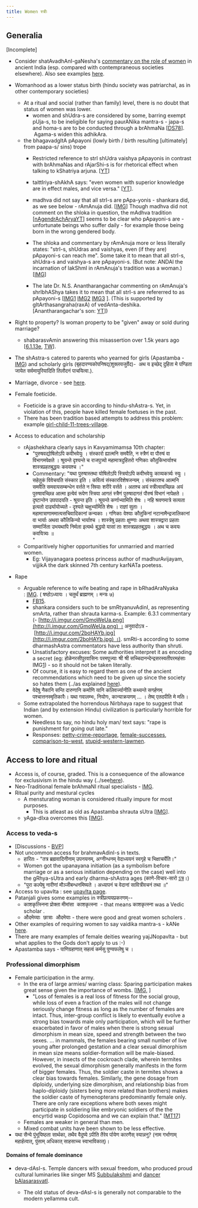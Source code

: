 ```yaml
---
title: Women स्त्रीः
---
```

## Generalia

\[Incomplete\]  

- Consider shatAvadhAnI-gaNesha's [commentary on the role of women](../http://www.youtube.com/watch?v=EmlvavD3LSg) in ancient India (esp. compared with contempraneous societies elsewhere). Also see examples [here](../history/heroes/).  
    
- Womanhood as a lower status birth (hindu society was patriarchal, as in other contemporary societies)  
    - At a ritual and social (rather than family) level, there is no doubt that status of women was lower.  
        - women and shUdra-s are considered by some, barring exempt pUja-s, to be ineligible for saying paurANika mantra-s - japa-s and homa-s are to be conducted through a brAhmaNa \[[DS78](http://imgur.com/a/9bPwr)\].  Agama-s widen this adhikAra.
    - the bhagavadgItA pApayoni (lowly birth / birth resulting \[ultimately\] from paapa-s/ sins) trope
        - Restricted reference to strI shUdra vaishya pApayonis in contrast with brAhmaNas and rAjarShi-s is for rhetorical effect when talking to kShatriya arjuna. \[[YT](https://youtu.be/2XKPJXOvZ_g?t=944)\]
        - taittIriya-shAkhA says: "even women with superior knowledge are in effect males, and vice versa." \[[YT](https://youtu.be/2XKPJXOvZ_g?t=1021)\].
        - madhva did not say that all strI-s are pApa-yonis - shankara did, as we see below - rAmAnuja did. \[[IMG](http://i.imgur.com/sB8uCPm.png)\] Though madhva did not comment on the shloka in question, the mAdhva tradition \[[nAgendrAchAryaYT](https://www.youtube.com/watch?v=O7_fpvtpt90)\] seems to be clear who pApayoni-s are - unfortunate beings who suffer daily - for example those being born in the wrong gendered body.  
            
        - The shloka and commentary by rAmAnuja more or less literally states: "strI-s, shUdras and vaishyas, even (if they are) pApayoni-s can reach me". Some take it to mean that all strI-s, shUdra-s and vaishya-s are pApayoni-s. (But note: ANDAl the incarnation of lakShmI in rAmAnuja's tradition was a woman.) \[[IMG](http://i.imgur.com/sB8uCPm.png)\]
        - The late Dr. N.S. Anantharangachar commenting on rAmAnuja's shrIbhAShya takes it to mean that all strI-s are refererred to as pApayoni-s \[[IMG1](http://imgur.com/a/Bg576) [IMG2](https://i.imgur.com/9NUYa1c.jpg) [IMG3](https://i.imgur.com/Da21zjB.jpg) \]. (This is supported by gItArthasangraha(raxA) of vedAnta-deshika. \[Anantharangachar's son: [YT](https://youtu.be/2XKPJXOvZ_g?t=697)\])
- Right to property? Is woman property to be "given" away or sold during marriage?
    - shabarasvAmin answering this misassertion over 1.5k years ago \[[6.1.13e](https://archive.org/stream/ShabaraBhasyaTrByGanganathJha/Shabara%20Bhasya%20tr%20by%20Ganganath%20Jha%20Vol%202#page/n289/mode/2up), [TW](https://twitter.com/GhorAngirasa/status/864525895784169475)\].
- The shAstra-s catered to parents who yearned for girls (Apastamba - [IMG](http://imgur.com/EY8uTXbs)) and scholarly girls (बृहदारण्यकोपनिषद्(शुक्लयजुर्वेद)-  अथ य इच्छेद् दुहिता मे पण्डिता जायेत सर्वमायुरियादिति तिलौदनं पाचयित्वा.).
- Marriage, divorce - see [here](../aashrama/).

- Female foeticide.
    - Foeticide is a grave sin according to hindu-shAstra-s. Yet, in violation of this, people have killed female foetuses in the past.
    - There has been tradition based attempts to address this problem: example [girl-child-11-trees-village](http://www.folomojo.com/indias-other-daughters/).
- Access to education and scholarship
    - rAjashekhara clearly says in Kavyamimamsa 10th chapter:
        - "पुरुषवद्योषितोऽपि कवीभवेयुः । संस्कारो ह्यात्मनि समवैति, न स्त्रैणं वा पौरुषं वा विभागमपेक्षते । श्रूयन्ते दृश्यन्ते च राजपुत्र्यो महामात्रदुहितरो गणिकाः कौतुकिभार्याश्च शास्त्रप्रहतबुद्धयः कवयश्च ।"
        - Commentary: "यथा पुरुषास्तथा योषितोऽपि स्त्रियोऽपि कवीभवेयुः काव्यकर्त्र्यः स्युः । सहेतुकं विवेचयति संस्कार इति । कवित्वं संस्कारविशेषजन्यम् । संस्कारश्च आत्मनि समवैति समवायसम्बन्धेन वर्त्तते न स्रियाः शरीरे वर्त्तते । अतश्च अयं स्त्रीत्वावच्छिन्नः अयं पुरुषावच्छिन्न आत्मा इत्येवं रूपेण स्त्रिया आगतं स्त्रैणं पुरुषादागतं पौरुषं विभागं नापेक्षते । दृष्टान्तेन उपपादयति \- श्रूयन्त इति । श्रूयन्ते कर्णाभ्यामिति शेषः । नहि श्रवणमात्रे सत्यता इत्यतो दार्ढ्यायोच्यते \- दृश्यते चक्षुर्भ्यामिति शेषः । राज्ञां सुताः । महामात्राणाममात्यसचिवादिकानां कन्यकाः । गणिकाः वेश्याः कौतुकिनां नटानामैन्द्रजालिकानां वा भार्याः अथवा कौतिकिन्यो भार्याश्च । शास्त्रेषु प्रहताः क्षुण्णाः अथवा शास्त्रद्वारा प्रहताः सम्मार्जिता उभयथापि निर्मला इत्यर्थः बुद्धयो यासां ताः शास्त्रप्रहतबुद्धयः । अथ च कवयः कवयित्र्यः ॥  
            "
    - Comparitively higher opportunities for unmarried and married women.
        - Eg: Vijayanagara poetess princess author of madhurAvijayam, vijjikA the dark skinned 7th century karNATa poetess.
- Rape
    - Arguable reference to wife beating and rape in bRhadAraNyaka : [IMG](http://i.imgur.com/M699DZ6.jpg). ( षष्ठोऽध्यायः । चतुर्थं ब्राह्मणम् । मन्त्रः ७)
        - [FB15](https://www.facebook.com/photo.php?fbid=990115107700335&set=p.990115107700335&type=1).
        - shankara considers such to be smRtyanuvAdinI, as representing smArta, rather than shrauta karma-s. Example: 6.3.1 commentary (- [http://i.imgur.com/GmoWeUa.png](http://i.imgur.com/GmoWeUa.png) । अनुवादोऽत्र - [http://i.imgur.com/2boHAYb.jpg](http://i.imgur.com/2boHAYb.jpg) ।). smRti-s according to some dharmashAstra commentators have less authority than shruti.
        - Unsatisfactory excuses: Some authorities interpret it as encoding a secret (eg: होळेनरसीपुरवासिनः परमपूज्याः श्री श्री सच्चिदानन्देन्द्रसरस्वतीपरमहंसाः IMG[1](http://i.imgur.com/gZbPyuA.jpg)) \- so it should not be taken literally.
        - Of course, it is easy to regard them as one of the ancient recommendations which need to be given up since the society so hates them (../as explained [here](dharma-fluid/)).
        - वेदेषु नैकानि सन्ति दारुणानि कर्माणि यानि कलिवर्ज्यानीति कथ्यन्ते सगर्हणम् पश्चात्तनस्मृतिकारैः। यथा गवालम्भः, नियोगः, कान्याक्रयणम् … । तेष्व् एतदपीति मे मतिः।
    - Some extrapolated the horrendous Nirbhaya rape to suggest that Indian (and by extension Hindu) civilization is particularly horrible for women. 
        - Needless to say, no hindu holy man/ text says: "rape is punishment for going out late."
        - Responses: [petty-crime-reportage](https://bharatabharati.wordpress.com/2015/03/20/is-delhi-really-that-dangerous-jenny-dave-prager/), [female-successes](http://indiafacts.co.in/i-too-am-indias-daughter/), [comparison-to-west](http://indiafacts.co.in/examining-the-wests-culture-of-rape/), [stupid-western-lawmen](http://www.thedailybeast.com/articles/2015/03/12/13-year-old-s-rape-case-dismissed-because-her-body-is-well-developed.html).

  

## Access to lore and ritual

- Access is, of course, graded. This is a consequence of the allowance for exclusivism in the hindu way (../see[here](../self-cultivation/communal-support/exclusivity/)).
- Neo-Traditional female brAhmaNI ritual specialists - [IMG](https://imgur.com/qBfxxQI).
- Ritual purity and mestural cycles
    - A mensturating woman is considered ritually impure for most purposes.
        - This is atleast as old as Apastamba shrauta sUtra \[[IMG](https://i.imgur.com/6MS3I5u.jpg)\].
    - yAga-dIxa overcomes this \[[IMG](https://i.imgur.com/6MS3I5u.jpg)\].

### Access to veda-s 
- \[Discussions - [BVP](https://groups.google.com/d/msg/bvparishat/0n41vcuW9E0/6vLNNRViDQAJ)\]
- Not uncommon access for brahmavAdinI-s in texts.
    - हारितः \- "तत्र ब्रह्मवादिनीनाम् उपनयनम्, अग्नीन्धनम् वेदाध्ययनं स्वगृहे च भिक्षाचर्येति।"
    - Women got the upanayana initiation (as a symbolism before marriage or as a serious initiation depending on the case) well into the gRhya-sUtra and early dharma-shAstra ages (काणे-विचार-सारो [ऽत्र](https://archive.org/stream/HistoryOfDharmasastraVol.IIPartIPandurangVamanKane/History%20Of%20Dharmasastra%20-%20Vol.%20II%20Part%20I%20-%20Pandurang%20Vaman%20Kane#page/n345/mode/2up)।)
    - "पुरा कल्पेषु नारीणां मौञ्जीबन्धनमिष्यते । अध्यापनं च वेदानां सावित्रीवचनं तथा ॥"
- Access to upavIta : see [upavIta page](../../self-cultivation/ritual/upavIta/).
- Patanjali gives some examples in स्त्रीप्रत्ययप्रकरणम्--
    - काशकृत्स्निना प्रोक्ता मीमांसा  काशकृत्स्ना  \- that means काशकृत्स्ना was a Vedic scholar .
    - औदमेय्याः  छात्राः  औदमेयाः \- there were good and great women scholers .
- Other examples of requiring women to say vaidika mantra-s - kANe [here](https://archive.org/stream/HistoryOfDharmasastraVol.IIPartIPandurangVamanKane/History%20Of%20Dharmasastra%20-%20Vol.%20II%20Part%20I%20-%20Pandurang%20Vaman%20Kane#page/n417/mode/2up).
- There are many examples of female deities wearing yajJNopavIta - but what applies to the Gods don't apply to us :-)
- Apastamba says - पाणिग्रहाणात् सहत्वं कर्मसु पुण्यफलेषु च ।
    

### Professional dimorphism

- Female participation in the army.
    - In the era of large armies/ warring class: Sparing participation makes great sense given the importance of wombs. \[[IMG](http://i.imgsafe.org/bb34718889.jpg), \]
        - "Loss of females is a real loss of fitness for the social group, while loss of even a fraction of the males will not change seriously change fitness as long as the number of females are intact. Thus, inter-group conflict is likely to eventually evolve a strong bias towards male only participation, which will be further exacerbated in favor of males when there is strong sexual dimorphism in mean size, speed and strength between the two sexes. ... in mammals, the females bearing small number of live young after prolonged gestation and a clear sexual dimorphism in mean size means soldier-formation will be male-biased. However, in insects of the cockroach clade, wherein termites evolved, the sexual dimorphism generally manifests in the form of bigger females. Thus, the soldier caste in termites shows a clear bias towards females. Similarly, the gene dosage from diploidy, underlying size dimorphism, and relationship bias from haplo-diploidy (sisters being more related than brothers) makes the soldier caste of hymenopterans predominantly female only. There are only rare exceptions where both sexes might participate in soldiering like embryonic soldiers of the the encyrtid wasp Copidosoma and we can explain that." \[[MT17](https://manasataramgini.wordpress.com/2017/12/06/of-lives-of-men-of-times-of-men-iii/)\]
    - Females are weaker in general than men.
    - Mixed combat units have been shown to be less effective.
- यथा सैन्ये पुंभूयिष्ठता सार्थका, तथैव वैदुष्ये ऽपीति तैरेव र्पायेण कारणैस् स्यान्ननु? (नाम गर्भाणाम् महार्हत्वात्, पुंसाम् अधिकात् साहसाच्च स्वाभाविकात्)।

#### Domains of female dominance

- deva-dAsI-s. Temple dancers with sexual freedom, who produced proud cultural luminaries like singer MS [Subbulakshmi](https://en.wikipedia.org/wiki/Subbulakshmi) and [dancer bAlasarasvatI](https://en.wikipedia.org/wiki/Balasaraswati).
    
    - The old status of deva-dAsI-s is generally not comparable to the modern yellamma cult.